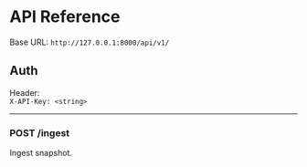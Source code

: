# API Reference

Base URL: `http://127.0.0.1:8000/api/v1/`

## Auth
Header:  
`X-API-Key: <string>`

---

### POST /ingest
Ingest snapshot.
